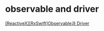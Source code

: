 # observable and driver

[[ReactiveX][RxSwift]Observable과 Driver](http://minsone.github.io/programming/reactive-swift-observable-vs-driver)